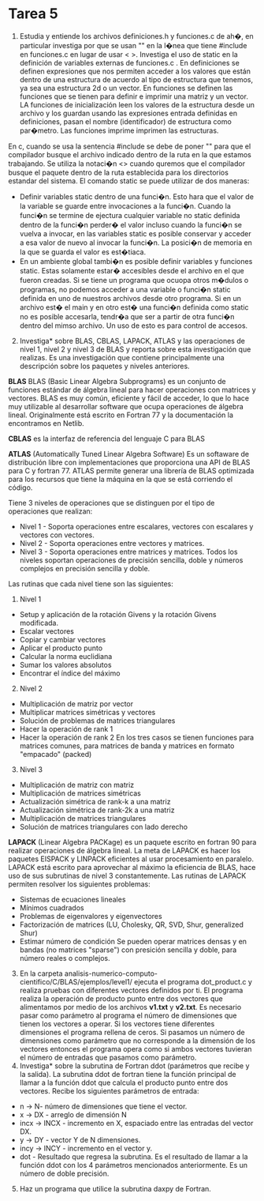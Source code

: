 # Tarea 5


1. Estudia y entiende los archivos definiciones.h y funciones.c de ah�, en particular investiga por que se usan "" en la l�nea que tiene #include en funciones.c en lugar de usar < >. Investiga el uso de static en la definición de variables externas de funciones.c .
En definiciones se definen expresiones que nos permiten acceder a los valores que están dentro de una estructura de acuerdo al tipo de estructura que tenemos, ya sea una estructura 2d o un vector.
En funciones se definen las funciones que se tienen para definir e imprimir una matriz y un vector. LA funciones de inicialización leen los valores de la estructura desde un archivo y los guardan usando las expresiones entrada definidas en definiciones, pasan el nombre (identificador) de estructura como par�metro.
Las funciones imprime imprimen las estructuras.

En c, cuando se usa la sentencia #include se debe de poner "" para que el compilador busque el archivo indicado dentro de la ruta en la que estamos trabajando. Se utiliza la notaci�n <> cuando quremos que el compilador busque el paquete dentro de la ruta establecida para los directorios estandar del sistema.
El comando static se puede utilizar de dos maneras:
* Definir variables static dentro de una funci�n. Esto hara que el valor de la variable se guarde entre invocaciones a la funci�n. Cuando la funci�n se termine de ejectura cualquier variable no static definida dentro de la funci�n perder� el valor incluso cuando la funci�n se vuelva a invocar, en las variables static es posible conservar y acceder a esa valor de nuevo al invocar la funci�n. La posici�n de memoria en la que se guarda el valor es est�tiaca.
* En un ambiente global tambi�n es posible definir variables y funciones static. Estas solamente estar� accesibles desde el archivo en el que fueron creadas. Si se tiene un programa que ocuopa otros m�dulos o programas, no podemos acceder a una variable o funci�n static definida en uno de nuestros archivos desde otro programa. Si en un archivo est� el main y en otro est� una funci�n definida como static no es posible accesarla, tendr�a que ser a partir de otra funci�n dentro del mimso archivo. Un uso de esto es para control de accesos.

2. Investiga* sobre BLAS, CBLAS, LAPACK, ATLAS y las operaciones de nivel 1, nivel 2 y nivel 3 de BLAS y reporta sobre esta investigación que realizas. Es una investigación que contiene principalmente una descripción sobre los paquetes y niveles anteriores.

**BLAS**
BLAS (Basic Linear Algebra Subprograms) es un conjunto de funciones estándar de álgebra lineal para hacer operaciones con matrices y vectores. BLAS es muy común, eficiente y fácil de acceder, lo que lo hace muy utilizable al desarrollar software que ocupa operaciones de álgebra lineal. Originalmente está escrito en Fortran 77 y la documentación la encontramos en Netlib.

**CBLAS** es la interfaz de referencia del lenguaje C para BLAS

**ATLAS** (Automatically Tuned Linear Algebra Software) Es un softaware de distribución libre con implementaciones que proporciona una API de BLAS para C y fortran 77. ATLAS permite generar una librería de BLAS optimizada para los recursos que tiene la máquina en la que se está corriendo el código.

Tiene 3 niveles de operaciones que se distinguen por el tipo de operaciones que realizan:
* Nivel 1 - Soporta operaciones entre escalares, vectores con escalares y vectores con vectores.
* Nivel 2 - Soporta operaciones entre vectores y matrices.
* Nivel 3 - Soporta operaciones entre matrices y matrices.
Todos los niveles soportan operaciones de precisión sencilla, doble y números complejos en precisión sencilla y doble.

Las rutinas que cada nivel tiene son las siguientes:
1. Nivel 1
* Setup y aplicación de la rotación Givens y la rotación Givens modificada.
* Escalar vectores
* Copiar y cambiar vectores
* Aplicar el producto punto
* Calcular la norma euclidiana
* Sumar los valores absolutos
* Encontrar el índice del máximo

2. Nivel 2
* Multiplicación de matriz por vector
* Multiplicar matrices simétricas y vectores
* Solución de problemas de matrices triangulares
* Hacer la operación de rank 1
* Hacer la operación de rank 2
En los tres casos se tienen funciones para matrices comunes, para matrices de banda y matrices en formato "empacado" (packed)

3. Nivel 3
* Multiplicación de matriz con matriz
* Multiplicación de matrices simétricas
* Actualización simétrica de rank-k a una matriz
* Actualización simétrica de rank-2k a una matriz
* Multiplicación de matrices triangulares
* Solución de matrices triangulares con lado derecho

**LAPACK** (Linear Algebra PACKage) es un paquete escrito en fortran 90 para realizar operaciones de álgebra lineal. La meta de LAPACK es hacer los paquetes EISPACK y LINPACK eficientes al usar procesamiento en paralelo. LAPACK está escrito para aprovechar al máximo la eficiencia de BLAS, hace uso de sus subrutinas de nivel 3 constantemente.
Las rutinas de LAPACK permiten resolver los siguientes problemas:
* Sistemas de ecuaciones lineales
* Mínimos cuadrados
* Problemas de eigenvalores y eigenvectores
* Factorización de matrices (LU, Cholesky, QR, SVD, Shur, generalized Shur)
* Estimar número de condición
Se pueden operar matrices densas y en bandas (no matrices "sparse") con presición sencilla y doble, para número reales o complejos.

3. En la carpeta analisis-numerico-computo-cientifico/C/BLAS/ejemplos/level1/ ejecuta el programa dot_product.c y realiza pruebas con diferentes vectores definidos por ti.
El programa realiza la operación de producto punto entre dos vectores que alimentamos por medio de los archivos **v1.txt** y **v2.txt**. Es necesario pasar como parámetro al programa el número de dimensiones que tienen los vectores a operar. Si los vectores tiene diferentes dimensiones el programa rellena de ceros. Si pasamos un número de dimensiones como parámetro que no corresponde a la dimensión de los vectores entonces el programa opera como si ambos vectores tuvieran el número de entradas que pasamos como parámetro.
4. Investiga* sobre la subrutina de Fortran ddot (parámetros que recibe y la salida).
La subrutina ddot de fortran tiene la función principal de llamar a la función ddot que calcula el producto punto entre dos vectores. Recibe los siguientes parámetros de entrada:
* n -> N- número de dimensiones que tiene el vector.
* x -> DX - arreglo de dimensión N
* incx -> INCX - incremento en X, espaciado entre las entradas del vector DX.
* y -> DY - vector Y de N dimensiones.
* incy -> INCY - incremento en el vector y.
* dot - Resultado que regresa la subrutina. Es el resultado de llamar a la función ddot con los 4 parámetros mencionados anteriormente. Es un número de doble precisión.

5. Haz un programa que utilice la subrutina daxpy de Fortran.
